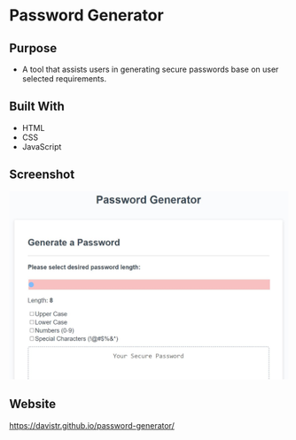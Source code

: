 # Password Generator

## Purpose
* A tool that assists users in generating secure passwords base on user selected requirements.

## Built With
* HTML
* CSS
* JavaScript

## Screenshot
![](images/site_screenshot.JPG)


## Website
https://davistr.github.io/password-generator/


